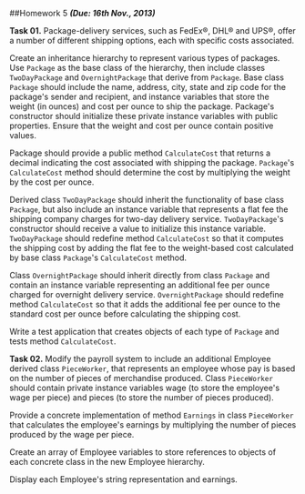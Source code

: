 ##Homework 5
***(Due: 16th Nov., 2013)***

**Task 01.** Package-delivery services, such as FedEx®, DHL® and UPS®, offer a number of different shipping options, each with specific costs associated.

Create an inheritance hierarchy to represent various types of packages. Use `Package` as the base class of the hierarchy, then include classes `TwoDayPackage` and `OvernightPackage` that derive from `Package`. Base class `Package` should include the name, address, city, state and zip code for the package's sender and recipient, and instance variables that store the weight (in ounces) and cost per ounce to ship the package. Package's constructor should initialize these private instance variables with public properties. Ensure that the weight and cost per ounce contain positive values.

Package should provide a public method `CalculateCost` that returns a decimal indicating the cost associated with shipping the package. `Package`'s `CalculateCost` method should determine the cost by multiplying the weight by the cost per ounce.

Derived class `TwoDayPackage` should inherit the functionality of base class `Package`, but also include an instance variable that represents a flat fee the shipping company charges for two-day delivery service. `TwoDayPackage`'s constructor should receive a value to initialize this instance variable. `TwoDayPackage` should redefine method `CalculateCost` so that it computes the shipping cost by adding the flat fee to the weight-based cost calculated by base class `Package`'s `CalculateCost` method.

Class `OvernightPackage` should inherit directly from class `Package` and contain an instance variable representing an additional fee per ounce charged for overnight delivery service. `OvernightPackage` should redefine method `CalculateCost` so that it adds the additional fee per ounce to the standard cost per ounce before calculating the shipping cost.

Write a test application that creates objects of each type of `Package` and tests method `CalculateCost`.

**Task 02.** Modify the payroll system to include an additional Employee derived class `PieceWorker`, that represents an employee whose pay is based on the number of pieces of merchandise produced. Class `PieceWorker` should contain private instance variables wage (to store the employee's wage per piece) and pieces (to store the number of pieces produced).
 
Provide a concrete implementation of method `Earnings` in class `PieceWorker` that calculates the employee's earnings by multiplying the number of pieces produced by the wage per piece.
 
Create an array of Employee variables to store references to objects of each concrete class in the new Employee hierarchy.
 
Display each Employee's string representation and earnings.